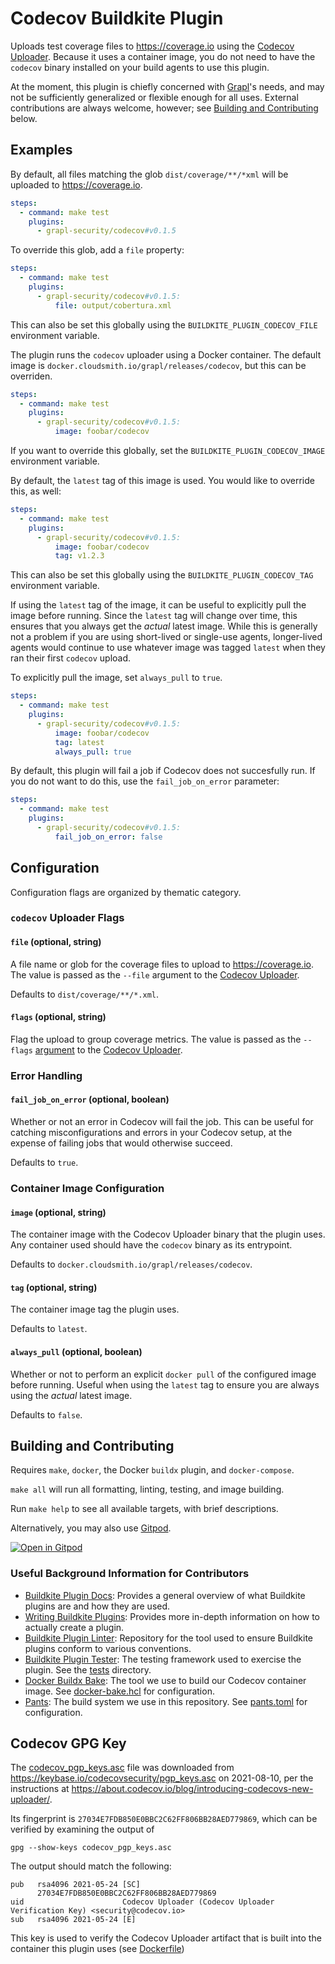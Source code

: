 # Codecov Buildkite Plugin

Uploads test coverage files to https://coverage.io using the [Codecov
Uploader][uploader]. Because it uses a container image, you do not
need to have the `codecov` binary installed on your build agents to
use this plugin.

At the moment, this plugin is chiefly concerned with
[Grapl](https://graplsecurity.com)'s needs, and may not be
sufficiently generalized or flexible enough for all uses. External
contributions are always welcome, however; see [Building and
Contributing](#building-and-contributing) below.

## Examples

By default, all files matching the glob `dist/coverage/**/*xml` will
be uploaded to https://coverage.io.

```yml
steps:
  - command: make test
    plugins:
      - grapl-security/codecov#v0.1.5
```

To override this glob, add a `file` property:

```yml
steps:
  - command: make test
    plugins:
      - grapl-security/codecov#v0.1.5:
          file: output/cobertura.xml
```

This can also be set this globally using the
`BUILDKITE_PLUGIN_CODECOV_FILE` environment variable.

The plugin runs the `codecov` uploader using a Docker container. The
default image is `docker.cloudsmith.io/grapl/releases/codecov`, but this
can be overriden.

```yml
steps:
  - command: make test
    plugins:
      - grapl-security/codecov#v0.1.5:
          image: foobar/codecov
```

If you want to override this globally, set the
`BUILDKITE_PLUGIN_CODECOV_IMAGE` environment variable.

By default, the `latest` tag of this image is used. You would like to
override this, as well:

```yml
steps:
  - command: make test
    plugins:
      - grapl-security/codecov#v0.1.5:
          image: foobar/codecov
          tag: v1.2.3
```

This can also be set this globally using the
`BUILDKITE_PLUGIN_CODECOV_TAG` environment variable.

If using the `latest` tag of the image, it can be useful to explicitly
pull the image before running. Since the `latest` tag will change over
time, this ensures that you always get the _actual_ latest
image. While this is generally not a problem if you are using
short-lived or single-use agents, longer-lived agents would continue
to use whatever image was tagged `latest` when they ran their first
`codecov` upload.

To explicitly pull the image, set `always_pull` to `true`.

```yml
steps:
  - command: make test
    plugins:
      - grapl-security/codecov#v0.1.5:
          image: foobar/codecov
          tag: latest
          always_pull: true
```

By default, this plugin will fail a job if Codecov does not
succesfully run. If you do not want to do this, use the
`fail_job_on_error` parameter:

```yml
steps:
  - command: make test
    plugins:
      - grapl-security/codecov#v0.1.5:
          fail_job_on_error: false
```

## Configuration
Configuration flags are organized by thematic category.

### `codecov` Uploader Flags

#### `file` (optional, string)

A file name or glob for the coverage files to upload to
https://coverage.io. The value is passed as the `--file` argument to
the [Codecov Uploader][uploader].

Defaults to `dist/coverage/**/*.xml`.

#### `flags` (optional, string)

Flag the upload to group coverage metrics. The value is passed as the
`--flags` [argument](https://docs.codecov.com/docs/flags) to the
[Codecov Uploader][uploader].

### Error Handling

#### `fail_job_on_error` (optional, boolean)

Whether or not an error in Codecov will fail the job. This can be
useful for catching misconfigurations and errors in your Codecov
setup, at the expense of failing jobs that would otherwise succeed.

Defaults to `true`.

### Container Image Configuration

#### `image` (optional, string)

The container image with the Codecov Uploader binary that the plugin
uses. Any container used should have the `codecov` binary as its
entrypoint.

Defaults to `docker.cloudsmith.io/grapl/releases/codecov`.

#### `tag` (optional, string)

The container image tag the plugin uses.

Defaults to `latest`.

#### `always_pull` (optional, boolean)

Whether or not to perform an explicit `docker pull` of the configured
image before running. Useful when using the `latest` tag to ensure you
are always using the _actual_ latest image.

Defaults to `false`.

## Building and Contributing

Requires `make`, `docker`, the Docker `buildx` plugin, and `docker-compose`.

`make all` will run all formatting, linting, testing, and image building.

Run `make help` to see all available targets, with brief descriptions.

Alternatively, you may also use [Gitpod](https://gitpod.io).

[![Open in Gitpod](https://gitpod.io/button/open-in-gitpod.svg)](https://gitpod.io/#https://github.com/grapl-security/codecov-buildkite-plugin)

### Useful Background Information for Contributors

- [Buildkite Plugin Docs](https://buildkite.com/docs/plugins):
  Provides a general overview of what Buildkite plugins are and how they are used.
- [Writing Buildkite Plugins](https://buildkite.com/docs/plugins/writing):
  Provides more in-depth information on how to actually create a plugin.
- [Buildkite Plugin Linter](https://github.com/buildkite-plugins/buildkite-plugin-linter):
  Repository for the tool used to ensure Buildkite plugins conform to various conventions.
- [Buildkite Plugin Tester](https://github.com/buildkite-plugins/buildkite-plugin-tester):
  The testing framework used to exercise the plugin. See the [tests](./tests) directory.
- [Docker Buildx Bake](https://docs.docker.com/engine/reference/commandline/buildx_bake/):
  The tool we use to build our Codecov container image. See [docker-bake.hcl](./docker-bake.hcl) for configuration.
- [Pants](https://pantsbuild.org):
  The build system we use in this repository. See [pants.toml](./pants.toml) for configuration.

## Codecov GPG Key

The [codecov_pgp_keys.asc](./codecov_pgp_keys.asc) file was downloaded
from https://keybase.io/codecovsecurity/pgp_keys.asc on 2021-08-10,
per the instructions at
https://about.codecov.io/blog/introducing-codecovs-new-uploader/.

Its fingerprint is `27034E7FDB850E0BBC2C62FF806BB28AED779869`,
which can be verified by examining the output of

```shell
gpg --show-keys codecov_pgp_keys.asc
```

The output should match the following:

```
pub   rsa4096 2021-05-24 [SC]
      27034E7FDB850E0BBC2C62FF806BB28AED779869
uid                      Codecov Uploader (Codecov Uploader Verification Key) <security@codecov.io>
sub   rsa4096 2021-05-24 [E]
```

This key is used to verify the Codecov Uploader artifact that is built
into the container this plugin uses (see [Dockerfile](./Dockerfile))

[uploader]: https://github.com/codecov/uploader
